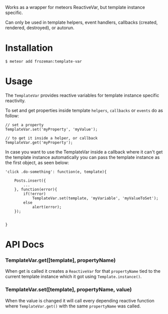 Works as a wrapper for meteors ReactiveVar, but template instance specific.

Can only be used in template helpers, event handlers, callbacks (created, rendered, destroyed), or autorun.


Installation
============

    $ meteor add frozeman:template-var

Usage
=====

The `TemplateVar` provides reactive variables for template instance specific reactivity.

To set and get properties inside template `helpers`, `callbacks` or `events` do as follow:

    // set a property
    TemplateVar.set('myProperty', 'myValue');

    // to get it inside a helper, or callback
    TemplateVar.get('myProperty');

In case you want to use the TemplateVar inside a callback where it can't get the template instance automatically
you can pass the template instance as the first object, as seen below:

	'click .do-something': function(e, template){

		Posts.insert({
			...
		}, function(error){
			if(!error)
				TemplateVar.set(template, 'myVariable', 'myValueToSet');
			else
				alert(error);
		});


	}


API Docs
========

### TemplateVar.get([template], propertyName)

When get is called it creates a `ReactiveVar` for that `propertyName` tied to the current template instance which it got using `Template.instance()`.


### TemplateVar.set([template], propertyName, value)

When the value is changed it will call every depending reactive function where `TemplateVar.get()` with the same `propertyName` was called.
